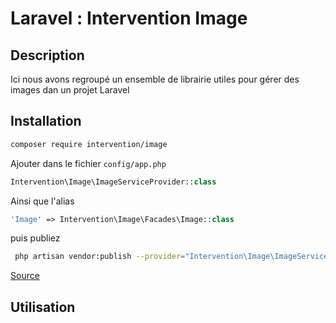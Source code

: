 # Laravel : Intervention Image

## Description

Ici nous avons regroupé un ensemble de librairie utiles pour gérer des images dan un projet Laravel


## Installation 

```bash
composer require intervention/image
```
Ajouter dans le fichier `config/app.php` 

```php
Intervention\Image\ImageServiceProvider::class
```

Ainsi que l'alias

```php
'Image' => Intervention\Image\Facades\Image::class
```
puis publiez

```bash
 php artisan vendor:publish --provider="Intervention\Image\ImageServiceProviderLaravelRecent"

```
[Source](http://image.intervention.io/getting_started/installation)

## Utilisation
